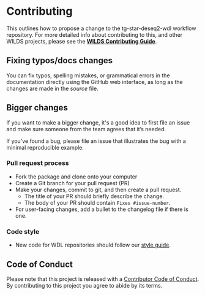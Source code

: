 # Contributing

This outlines how to propose a change to the tg-star-deseq2-wdl workflow repository. 
For more detailed info about contributing to this, and other WILDS projects, please see the
[**WILDS Contributing Guide**](https://getwilds.org/guide/). 

## Fixing typos/docs changes

You can fix typos, spelling mistakes, or grammatical errors in the documentation directly using the GitHub web interface, as long as the changes are made in the _source_ file. 

## Bigger changes

If you want to make a bigger change, it's a good idea to first file an issue and make sure someone from the team agrees that it’s needed. 

If you’ve found a bug, please file an issue that illustrates the bug with a minimal 
reproducible example.

### Pull request process

*   Fork the package and clone onto your computer
*   Create a Git branch for your pull request (PR)
*   Make your changes, commit to git, and then create a pull request.
    *   The title of your PR should briefly describe the change.
    *   The body of your PR should contain `Fixes #issue-number`.
*  For user-facing changes, add a bullet to the changelog file if there is one.

### Code style

*   New code for WDL repositories should follow our [style guide](https://getwilds.org/guide/wdlconfig.html). 

## Code of Conduct

Please note that this project is released with a
[Contributor Code of Conduct](.github/CODE_OF_CONDUCT.md). By contributing to this
project you agree to abide by its terms.
